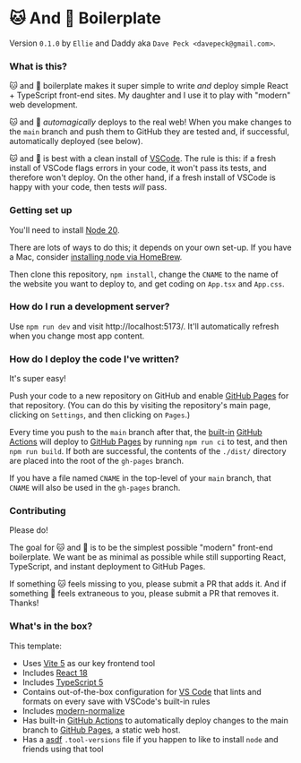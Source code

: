 # 🐱 And 🐶 Boilerplate

Version `0.1.0` by `Ellie` and Daddy aka `Dave Peck <davepeck@gmail.com>`.

### What is this?

🐱 and 🐶 boilerplate makes it super simple to write _and_ deploy simple React + TypeScript front-end sites. My daughter and I use it to play with "modern" web development.

🐱 and 🐶 _automagically_ deploys to the real web! When you make changes to the `main` branch and push them to GitHub they are tested and, if successful, automatically deployed (see below).

🐱 and 🐶 is best with a clean install of [VSCode](https://code.visualstudio.com). The rule is this: if a fresh install of VSCode flags errors in your code, it won't pass its tests, and therefore won't deploy. On the other hand, if a fresh install of VSCode is happy with your code, then tests _will_ pass.

### Getting set up

You'll need to install [Node 20](https://nodejs.dev).

There are lots of ways to do this; it depends on your own set-up. If you have a Mac, consider [installing node via HomeBrew](https://brew.sh).

Then clone this repository, `npm install`, change the `CNAME` to the name of the website you want to deploy to, and get coding on `App.tsx` and `App.css`.

### How do I run a development server?

Use `npm run dev` and visit http://localhost:5173/. It'll automatically refresh when you change most app content.

### How do I deploy the code I've written?

It's super easy!

Push your code to a new repository on GitHub and enable [GitHub Pages](https://pages.github.com) for that repository. (You can do this by visiting the repository's main page, clicking on `Settings`, and then clicking on `Pages`.)

Every time you push to the `main` branch after that, the [built-in](./.github/workflows/github-pages.yml) [GitHub Actions](https://github.com/features/actions) will deploy to [GitHub Pages](https://pages.github.com) by running `npm run ci` to test, and then `npm run build`. If both are successful, the contents of the `./dist/` directory are placed into the root of the `gh-pages` branch.

If you have a file named `CNAME` in the top-level of your `main` branch, that `CNAME` will also be used in the `gh-pages` branch.

### Contributing

Please do!

The goal for 🐱 and 🐶 is to be the simplest possible "modern" front-end boilerplate. We want be as minimal as possible while still supporting React, TypeScript, and instant deployment to GitHub Pages.

If something 🐱 feels missing to you, please submit a PR that adds it. And if something 🐶 feels extraneous to you, please submit a PR that removes it. Thanks!

### What's in the box?

This template:

- Uses [Vite 5](https://vitejs.dev) as our key frontend tool
- Includes [React 18](https://reactjs.org)
- Includes [TypeScript 5](https://www.typescriptlang.org)
- Contains out-of-the-box configuration for [VS Code](https://code.visualstudio.com) that lints and formats on every save with VSCode's built-in rules
- Includes [modern-normalize](https://github.com/sindresorhus/modern-normalize)
- Has built-in [GitHub Actions](https://github.com/features/actions) to automatically deploy changes to the main branch to [GitHub Pages](https://pages.github.com), a static web host.
- Has a [asdf](https://asdf-vm.com) `.tool-versions` file if you happen to like to install `node` and friends using that tool
